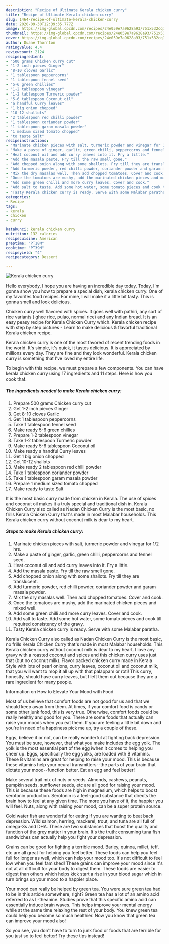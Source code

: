```yaml
---
description: "Recipe of Ultimate Kerala chicken curry"
title: "Recipe of Ultimate Kerala chicken curry"
slug: 1464-recipe-of-ultimate-kerala-chicken-curry
date: 2020-09-30T12:39:35.777Z
image: https://img-global.cpcdn.com/recipes/24e059e7a9628a93/751x532cq70/kerala-chicken-curry-recipe-main-photo.jpg
thumbnail: https://img-global.cpcdn.com/recipes/24e059e7a9628a93/751x532cq70/kerala-chicken-curry-recipe-main-photo.jpg
cover: https://img-global.cpcdn.com/recipes/24e059e7a9628a93/751x532cq70/kerala-chicken-curry-recipe-main-photo.jpg
author: Duane Thornton
ratingvalue: 4.4
reviewcount: 2124
recipeingredient:
- "500 grams Chicken curry cut"
- "1-2 inch pieces Ginger"
- "8-10 cloves Garlic"
- "1 tablespoon peppercorns"
- "1 tablespoon fennel seed"
- "5-6 green chillies"
- "1-2 tablespoon vinegar"
- "1-2 tablespoon Turmeric powder"
- "5-6 tablespoon Coconut oil"
- "a handful Curry leaves"
- "1 big onion chopped"
- "10-12 shallots"
- "2 tablespoon red chilli powder"
- "1 tablespoon coriander powder"
- "1 tablespoon garam masala powder"
- "1 medium sized tomato chopped"
- "to taste Salt"
recipeinstructions:
- "Marinate chicken pieces with salt, turmeric powder and vinegar for 1/2 hrs."
- "Make a paste of ginger, garlic, green chilli, peppercorns and fennel seed."
- "Heat coconut oil and add curry leaves into it. Fry a little."
- "Add the masala paste. Fry till the raw smell gone."
- "Add chopped onion along with some shallots. Fry till they are translucent."
- "Add turmeric powder, red chilli powder, coriander powder and garam masala powder."
- "Mix the dry masalas well. Then add chopped tomatoes. Cover and cook."
- "Once the tomatoes are mushy, add the marinated chicken pieces and mixed well."
- "Add some green chilli and more curry leaves. Cover and cook."
- "Add salt to taste. Add some hot water, some tomato pieces and cook till required consistency of the gravy."
- "Tasty Kerala chicken curry is ready. Serve with some Malabar paratha."
categories:
- Recipe
tags:
- kerala
- chicken
- curry

katakunci: kerala chicken curry 
nutrition: 132 calories
recipecuisine: American
preptime: "PT18M"
cooktime: "PT39M"
recipeyield: "4"
recipecategory: Dessert

---
```



![Kerala chicken curry](https://img-global.cpcdn.com/recipes/24e059e7a9628a93/751x532cq70/kerala-chicken-curry-recipe-main-photo.jpg)

Hello everybody, I hope you are having an incredible day today. Today, I'm gonna show you how to prepare a special dish, kerala chicken curry. One of my favorites food recipes. For mine, I will make it a little bit tasty. This is gonna smell and look delicious.

Chicken curry well flavored with spices. It goes well with pathiri, any sort of rice variants ( ghee rice, pulao, normal rice) and any Indian bread. It is an easy peasy recipe for Kerala Chicken Curry which. Kerala chicken recipe with step by step pictures - Learn to make delicious &amp; flavorful traditional Kerala chicken recipe.

Kerala chicken curry is one of the most favored of recent trending foods in the world. It's simple, it's quick, it tastes delicious. It is appreciated by millions every day. They are fine and they look wonderful. Kerala chicken curry is something that I've loved my entire life.


To begin with this recipe, we must prepare a few components. You can have kerala chicken curry using 17 ingredients and 11 steps. Here is how you cook that.

<!--inarticleads1-->

##### The ingredients needed to make Kerala chicken curry:

1. Prepare 500 grams Chicken curry cut
1. Get 1-2 inch pieces Ginger
1. Get 8-10 cloves Garlic
1. Get 1 tablespoon peppercorns
1. Take 1 tablespoon fennel seed
1. Make ready 5-6 green chillies
1. Prepare 1-2 tablespoon vinegar
1. Take 1-2 tablespoon Turmeric powder
1. Make ready 5-6 tablespoon Coconut oil
1. Make ready a handful Curry leaves
1. Get 1 big onion chopped
1. Get 10-12 shallots
1. Make ready 2 tablespoon red chilli powder
1. Take 1 tablespoon coriander powder
1. Take 1 tablespoon garam masala powder
1. Prepare 1 medium sized tomato chopped
1. Make ready to taste Salt


It is the most basic curry made from chicken in Kerala. The use of spices and coconut oil makes it a truly special and traditional dish in. Kerala Chicken Curry also called as Nadan Chicken Curry is the most basic, no frills Kerala Chicken Curry that&#39;s made in most Malabar households. This Kerala chicken curry without coconut milk is dear to my heart. 

<!--inarticleads2-->

##### Steps to make Kerala chicken curry:

1. Marinate chicken pieces with salt, turmeric powder and vinegar for 1/2 hrs.
1. Make a paste of ginger, garlic, green chilli, peppercorns and fennel seed.
1. Heat coconut oil and add curry leaves into it. Fry a little.
1. Add the masala paste. Fry till the raw smell gone.
1. Add chopped onion along with some shallots. Fry till they are translucent.
1. Add turmeric powder, red chilli powder, coriander powder and garam masala powder.
1. Mix the dry masalas well. Then add chopped tomatoes. Cover and cook.
1. Once the tomatoes are mushy, add the marinated chicken pieces and mixed well.
1. Add some green chilli and more curry leaves. Cover and cook.
1. Add salt to taste. Add some hot water, some tomato pieces and cook till required consistency of the gravy.
1. Tasty Kerala chicken curry is ready. Serve with some Malabar paratha.


Kerala Chicken Curry also called as Nadan Chicken Curry is the most basic, no frills Kerala Chicken Curry that&#39;s made in most Malabar households. This Kerala chicken curry without coconut milk is dear to my heart. I love any gravy with a roasted coconut and spices and this chicken curry uses just that (but no coconut milk). Flavor packed chicken curry made in Kerala Style with lots of pearl onions, curry leaves, coconut oil and coconut milk, that you will want to mop it all up with that palappam or roti! This curry, honestly, should have curry leaves, but I left them out because they are a rare ingredient for many people. 

Information on How to Elevate Your Mood with Food


Most of us believe that comfort foods are not good for us and that we should keep away from them. At times, if your comfort food is candy or some other junk food, this is very true. Otherwise, comfort foods could be really healthy and good for you. There are some foods that actually can raise your moods when you eat them. If you are feeling a little bit down and you're in need of a happiness pick me up, try a couple of these.

Eggs, believe it or not, can be really wonderful at fighting back depression. You must be sure, however, that what you make includes the egg yolk. The yolk is the most essential part of the egg iwhen it comes to helping you cheer up. Eggs, specifically the egg yolks, are loaded with B vitamins. These B vitamins are great for helping to raise your mood. This is because these vitamins help your neural transmitters--the parts of your brain that dictate your mood--function better. Eat an egg and feel better!

Make several trail mix of nuts or seeds. Almonds, cashews, peanuts, pumpkin seeds, sunflower seeds, etc are all good for raising your mood. This is because these foods are high in magnesium, which helps to boost serotonin production. Serotonin is a feel-good substance that directs the brain how to feel at any given time. The more you have of it, the happier you will feel. Nuts, along with raising your mood, can be a super protein source.

Cold water fish are wonderful for eating if you are wanting to beat back depression. Wild salmon, herring, mackerel, trout, and tuna are all full of omega-3s and DHA. These are two substances that boost the quality and function of the grey matter in your brain. It's the truth: consuming tuna fish sandwiches can actually help you fight your depression. 

Grains can be good for fighting a terrible mood. Barley, quinoa, millet, teff, etc are all great for helping you feel better. These foods can help you feel full for longer as well, which can help your mood too. It's not difficult to feel low when you feel famished! These grains can improve your mood since it's not at all difficult for your body to digest them. These foods are easier to digest than others which helps kick start a rise in your blood sugar which in turn brings up your mood to a happier place.

Your mood can really be helped by green tea. You were sure green tea had to be in this article somewhere, right? Green tea has a lot of an amino acid referred to as L-theanine. Studies prove that this specific amino acid can essentially induce brain waves. This helps improve your mental energy while at the same time relaxing the rest of your body. You knew green tea could help you become so much healthier. Now you know that green tea can improve your mood also!

So you see, you don't have to turn to junk food or foods that are terrible for you just so to feel better! Try  these tips  instead!


